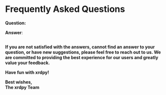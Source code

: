 # Frequently Asked Questions

__Question:__

**Answer**:

##
__If you are not satisfied with the answers, cannot find an answer to your question, or have new suggestions, please feel free to reach out to us. We are committed to providing the best experience for our users and greatly value your feedback.__


__Have fun with xrdpy!__

__Best wishes,__  
__The xrdpy Team__
